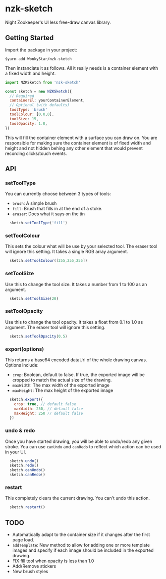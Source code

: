 # nzk-sketch

Night Zookeeper's UI less free-draw canvas library.

## Getting Started

Import the package in your project: 
```
$yarn add WonkyStar/nzk-sketch
``` 

Then instanciate it as follows. All it really needs is a container element with a fixed width and height.

```javascript
import NZKSketch from 'nzk-sketch'

const sketch = new NZKSketch({
  // Required
  containerEl: yourContainerElement,
  // Optional (with defaults) 
  toolType: 'brush'
  toolColour: [0,0,0],
  toolSize: 15,
  toolOpacity: 1.0,
})
```

This will fill the container element with a surface you can draw on. You are responsible for making sure the container element is of fixed width and height and not hidden behing any other element that would prevent recording clicks/touch events.

## API

### setToolType
You can currently choose between 3 types of tools: 
- `brush`: A simple brush
- `fill`: Brush that fills in at the end of a stoke. 
- `eraser`: Does what it says on the tin

```javascript
  sketch.setToolType('fill') 
```

### setToolColour
This sets the colour what will be use by your selected tool. The eraser tool will ignore this setting. It takes a single RGB array argument.

```javascript
  sketch.setToolColour([255,255,255]) 
```

### setToolSize
Use this to change the tool size. It takes a number from 1 to 100 as an argument.

```javascript
  sketch.setToolSize(20) 
```

### setToolOpacity
Use this to change the tool opacity. It takes a float from 0.1 to 1.0 as argument. The eraser tool will ignore this setting. 

```javascript
  sketch.setToolOpacity(0.5) 
```

### export(options)
This returns a base64 encoded dataUrl of the whole drawing canvas. Options include:
* `crop`: Boolean, default to false. If true, the exported image will be cropped to match the actual size of the drawing.
* `maxWidth`: The max width of the exported image
* `maxHeight`: The max height of the exported image

```javascript
  sketch.export({
    crop: true, // default false
    maxWidth: 250, // default false
    maxHeight: 250 // default false
  }) 
```

### undo & redo

Once you have started drawing, you will be able to undo/redo any given stroke. You can use `canUndo` and `canRedo` to reflect which action can be used in your UI.

```javascript
  sketch.undo()
  sketch.redo() 
  sketch.canUndo()
  sketch.canRedo()
```

### restart 

This completely clears the current drawing. You can't undo this action.

```javascript
  sketch.restart() 
```

## TODO

* Automatically adapt to the container size if it changes after the first page load.
* `addTemplate`: New method to allow for adding one or more template images and specify if each image should be included in the exported drawing.
* FIX fill tool when opacity is less than 1.0
* Add/Remove stickers
* New brush styles





